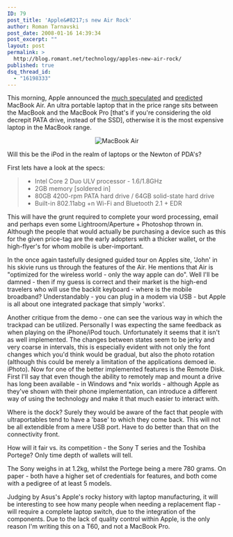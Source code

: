 ```yaml
---
ID: 79
post_title: 'Apple&#8217;s new Air Rock'
author: Roman Tarnavski
post_date: 2008-01-16 14:39:34
post_excerpt: ""
layout: post
permalink: >
  http://blog.romant.net/technology/apples-new-air-rock/
published: true
dsq_thread_id:
  - "16198333"
---
```

This morning, Apple announced the <a href="http://www.macrumors.com/2008/01/14/thin-macbook-design-details/">much speculated</a> and <a href="http://www.engadget.com/2008/01/14/final-macworld-predictions/">predicted</a> MacBook Air. An ultra portable laptop that in the price range sits between the MacBook and the MacBook Pro [that's if you're considering the old decrepit PATA drive, instead of the SSD], otherwise it is the most expensive laptop in the MacBook range.<!--more-->
<p style="text-align: center"><img src="http://blog.romant.net/wp-content/uploads/2008/01/product-air-1.jpg" alt="MacBook Air" /></p>
Will this be the iPod in the realm of laptops or the Newton of PDA's?

First lets have a look at the specs:
<blockquote>
<ul>
	<li>Intel Core 2 Duo ULV processor - 1.6/1.8GHz</li>
	<li>2GB memory [soldered in]</li>
	<li>80GB 4200-rpm PATA hard drive / 64GB solid-state hard drive</li>
	<li>Built-in 802.11abg +n Wi-Fi and Bluetooth 2.1 + EDR</li>
</ul>
</blockquote>
This will have the grunt required to complete your word processing, email and perhaps even some Lightroom/Aperture + Photoshop thrown in. Although the people that would actually be purchasing a device such as this for the given price-tag are the early adopters with a thicker wallet, or the high-flyer's for whom mobile is uber-important.

In the once again tastefully designed guided tour on Apples site, 'John' in his skivie runs us through the features of the Air. He mentions  that Air is "optimized for the wireless world - only the way apple can do". Well I'll be damned - then if my guess is correct and their market is the high-end travelers who will use the backlit keyboard - where is the mobile broadband? Understandably - you can plug in a modem via USB - but Apple is all about one integrated package that simply 'works'.

Another critique from the demo - one can see the various way in which the trackpad can be utilized. Personally I was expecting the same feedback as when playing on the iPhone/iPod touch. Unfortunately it seems that it isn't as well implemented. The changes between states seem to be jerky and very coarse in intervals, this is especially evident with not only the font changes which you'd think would be gradual, but also the photo rotation (although this could be merely a limitation of the applications demoed ie. iPhoto). Now for one of the better implemented features is the Remote Disk. First I'll say that even though the ability to remotely map and mount a drive has long been available - in Windows and *nix worlds - although Apple as they've shown with their phone implementation, can introduce a different way of using the technology and make it that much easier to interact with.

Where is the dock? Surely they would be aware of the fact that people with ultraportables tend to have a 'base' to which they come back. This will not be all extendible from a mere USB port. Have to do better than that on the connectivity front.

How will it fair vs. its competition - the Sony T series and the Toshiba Portege? Only time depth of wallets will tell.

The Sony weighs in at 1.2kg, whilst the Portege being a mere 780 grams. On paper - both have a higher set of credentials for features, and both come with a pedigree of at least 5 models.

Judging by Asus's Apple's rocky history with laptop manufacturing, it will be interesting to see how many people when needing a replacement flap - will require a complete laptop switch, due to the integration of the components. Due to the lack of quality control within Apple, is the only reason I'm writing this on a T60, and not a MacBook Pro.